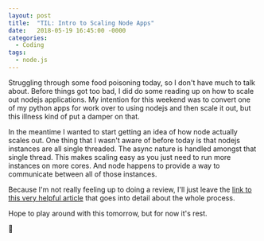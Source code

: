 ```yaml
---
layout: post
title:  "TIL: Intro to Scaling Node Apps"
date:   2018-05-19 16:45:00 -0000
categories:
  - Coding
tags:
  - node.js
---
```

Struggling through some food poisoning today, so I don't have much to talk about. Before things got too bad, I did do some reading up on how to scale out nodejs applications. My intention for this weekend was to convert one of my python apps for work over to using nodejs and then scale it out, but this illness kind of put a damper on that.

In the meantime I wanted to start getting an idea of how node actually scales out. One thing that I wasn't aware of before today is that nodejs instances are all single threaded. The async nature is handled amongst that single thread. This makes scaling easy as you just need to run more instances on more cores. And node happens to provide a way to communicate between all of those instances.

Because I'm not really feeling up to doing a review, I'll just leave the [link to this very helpful article](https://medium.freecodecamp.org/scaling-node-js-applications-8492bd8afadc) that goes into detail about the whole process.

Hope to play around with this tomorrow, but for now it's rest.

💚